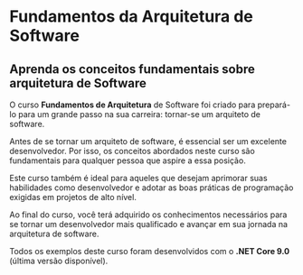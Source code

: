 # Fundamentos da Arquitetura de Software
## Aprenda os conceitos fundamentais sobre arquitetura de Software

O curso **Fundamentos de Arquitetura** de Software foi criado para prepará-lo para um grande passo na sua carreira: tornar-se um arquiteto de software.

Antes de se tornar um arquiteto de software, é essencial ser um excelente desenvolvedor. Por isso, os conceitos abordados neste curso são fundamentais para qualquer pessoa que aspire a essa posição.

Este curso também é ideal para aqueles que desejam aprimorar suas habilidades como desenvolvedor e adotar as boas práticas de programação exigidas em projetos de alto nível.

Ao final do curso, você terá adquirido os conhecimentos necessários para se tornar um desenvolvedor mais qualificado e avançar em sua jornada na arquitetura de software.

Todos os exemplos deste curso foram desenvolvidos com o **.NET Core 9.0** (última versão disponível).

